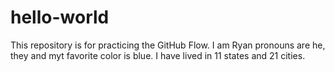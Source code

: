 # hello-world
This repository is for practicing the GitHub Flow. 
I am Ryan pronouns are he, they and myt favorite color is blue. I have lived in 11 states and 21 cities. 
